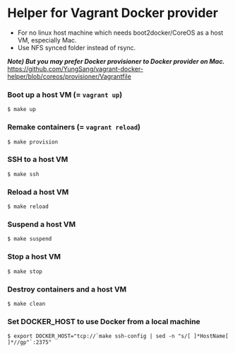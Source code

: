 # Helper for Vagrant Docker provider

- For no linux host machine which needs boot2docker/CoreOS as a host VM, especially Mac.
- Use NFS synced folder instead of rsync.

***Note) But you may prefer Docker provisioner to Docker provider on Mac.***
https://github.com/YungSang/vagrant-docker-helper/blob/coreos/provisioner/Vagrantfile

### Boot up a host VM (= `vagrant up`)
```
$ make up
```

### Remake containers (= `vagrant reload`)
```
$ make provision
```

### SSH to a host VM
```
$ make ssh
```

###  Reload a host VM
```
$ make reload
```

### Suspend a host VM
```
$ make suspend
```

### Stop a host VM
```
$ make stop
```

### Destroy containers and a host VM
```
$ make clean
```

### Set DOCKER_HOST to use Docker from a local machine
```
$ export DOCKER_HOST="tcp://`make ssh-config | sed -n "s/[ ]*HostName[ ]*//gp"`:2375"
```
